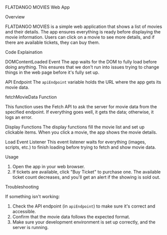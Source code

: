 FLATDANGO MOVIES Web App

Overview

FLATDANGO MOVIES is a simple web application that shows a list of movies and their details. The app ensures everything is ready before displaying the movie information. Users can click on a movie to see more details, and if there are available tickets, they can buy them.

Code Explaination

DOMContentLoaded Event
The app waits for the DOM to fully load before doing anything. This ensures that we don't run into issues trying to change things in the web page before it's fully set up.

API Endpoint
The `apiEndpoint` variable holds the URL where the app gets its movie data. 

fetchMovieData Function

This function uses the Fetch API to ask the server for movie data from the specified endpoint. If everything goes well, it gets the data; otherwise, it logs an error.

Display Functions
The display functions fill the movie list and set up clickable items. When you click a movie, the app shows the movie details.

Load Event Listener
This event listener waits for everything (images, scripts, etc.) to finish loading before trying to fetch and show movie data.

Usage

1. Open the app in your web browser.
2. If tickets are available, click "Buy Ticket" to purchase one. The available ticket count decreases, and you'll get an alert if the showing is sold out.

Troubleshooting

If something isn't working:

1. Check the API endpoint (in `apiEndpoint`) to make sure it's correct and accessible.
2. Confirm that the movie data follows the expected format.
3. Make sure your development environment is set up correctly, and the server is running.







